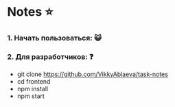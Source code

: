 # Notes :star:

### 1. Начать пользоваться: :smiley_cat:

### 2. Для разработчиков: :question:
- git clone https://github.com/VikkyAblaeva/task-notes
- cd frontend
- npm install
- npm start
